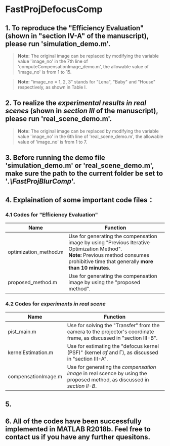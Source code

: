 # FastProjDefocusComp
## 1. To reproduce the "Efficiency Evaluation" (shown in "section Ⅳ-A" of the manuscript), please run 'simulation_demo.m'.
> **Note:**  The original image can be replaced by modifying the variable value 'image_no' in the 7th line of 'computeCompensationImage_demo.m', the allowable value of 'image_no' is from 1 to 15.

> **Note:**  "image_no = 1, 2, 3" stands for "Lena", "Baby" and "House" respectively, as shown in Table I.

## 2. To realize the *experimental results in real scenes* (shown in *section Ⅲ* of the manuscript), please run 'real_scene_demo.m'.
> **Note:** The original image can be replaced by modifying the variable value 'image_no' in the 6th line of 'real_scene_demo.m', the allowable value of 'image_no' is from 1 to 7.

## 3. Before running the demo file 'simulation_demo.m' or 'real_scene_demo.m', make sure the path to the current folder be set to '*.\FastProjBlurComp*'.

## 4.  Explaination of some important code files：
### 4.1 Codes for "Efficiency Evaluation"

|Name|Function|
|----|--------|
|optimization_method.m|Use for generating the compensation image by using "Previous Iterative Optimization Method". <br> **Note:** Previous method consumes prohibitive time that generally **more than 10 minutes**.|
|proposed_method.m|Use for generating the compensation image by using the "proposed method".|

### 4.2 Codes for *experiments in real scene*

|Name|Function|
|----|--------|
|pist_main.m|Use for solving the "Transfer" from the camera to the projector's coordinate frame, as discussed in "section Ⅲ-B".|
|kernelEstimation.m|Use for estimating the "defocus kernel (PSF)" (kernel *αf* and Γ), as discussed in "section Ⅲ-A".|
|compensationImage.m|Use for generating the *compensation image* in real scence by using the proposed method, as discussed in *section Ⅱ-B*. |

## 5. 

## 6. All of the codes have been successfully implemented in MATLAB R2018b. Feel free to contact us if you have any further quesitons.




